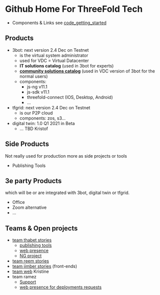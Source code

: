 # Github Home For ThreeFold Tech


- Components & Links see [code_getting_started](products/code_getting_started.md)

## Products

- 3bot: next version 2.4 Dec on Testnet
  - is the virtual system administrator
  - used for VDC = Virtual Datacenter
  - **IT solutions catalog** (used in 3bot for experts)
  - **[community solutions catalog](https://github.com/threefoldtech/vdc-solutions-charts)** (used in VDC version of 3bot for the normal users)
  - components: 
    - js-ng v11.1
    - js-sdk v11.1
    - threefold-connect (IOS, Desktop, Android)
    -  ... 
- tfgrid: next version 2.4 Dec on Testnet
  - is our P2P cloud
  - components: zos, s3...
- digital twin: 1.0 Q1 2021 in Beta
  - ... TBD Kristof

## Side Products

Not really used for production more as side projects or tools

- Publishing Tools

## 3e party Products

which will be or are integrated with 3bot, digital twin or tfgrid.

- Office
- Zoom alternative
- ...


## Teams & Open projects

- [team thabet stories](https://github.com/orgs/threefoldtech/projects/59?card_filter_query=label%3Atype_story)
  - [publishing tools](https://github.com/threebotserver/publishingtools/projects)
  - [web presence](https://github.com/orgs/threefoldfoundation/projects/16)
  - [NG project](https://github.com/orgs/js-next/projects)
- [team reem stories](https://github.com/orgs/threefoldtech/projects/58?card_filter_query=label%3Atype_story)
- [team jimber stories](https://github.com/orgs/threefoldtech/projects/60?card_filter_query=label%3Atype_story) (front-ends)
- [team web]() Kristine
- team ramez
  - [Support](https://circles.threefold.me/project/sabrinasadik-tf-support/kanban)
  - [web presence for deployments requests](https://github.com/orgs/threefoldfoundation/projects/16)


